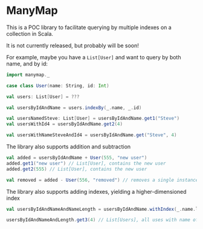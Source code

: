 # ManyMap

This is a POC library to facilitate querying by multiple indexes on a collection in Scala. 

It is not currently released, but probably will be soon!

For example, maybe you have a `List[User]` and want to query by both name, and by id:

```scala
import manymap._

case class User(name: String, id: Int)

val users: List[User] = ???

val usersByIdAndName = users.indexBy(_.name, _.id)

val usersNamedSteve: List[User] = usersByIdAndName.get1("Steve")
val usersWithId4 = usersByIdAndName.get2(4)

val usersWithNameSteveAndId4 = usersByIdAndName.get("Steve", 4)

```

The library also supports addition and subtraction

```scala
val added = usersByIdAndName + User(555, "new user") 
added.get1("new user") // List[User], contains the new user
added.get2(555) // List[User], contains the new user

val removed = added - User(556, "removed") // removes a single instance of this user
```

The library also supports adding indexes, yielding a higher-dimensioned index

```scala
val usersByIdAndNameAndNameLength = usersByIdAndName.withIndex(_.name.length)

usersByIdAndNameAndLength.get3(4) // List[Users], all uses with name of length 4

```


